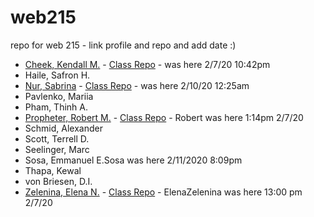 # web215
repo for web 215 - link profile and repo and add date :)

- [Cheek, Kendall M.](https://github.com/KendallCheek) - [Class Repo](https://github.com/KendallCheek/web215_kendallcheek) - was here 2/7/20 10:42pm
- Haile, Safron H.
- [Nur, Sabrina](https://github.com/snur0000) - [Class Repo](https://github.com/snur0000/web215) - was here 2/10/20 12:25am 
- Pavlenko, Mariia
- Pham, Thinh A.
- [Propheter, Robert M.](https://github.com/robert-m-proph) - [Class Repo](https://github.com/robert-m-proph/web215-propheter) - Robert was here 1:14pm 2/7/20
- Schmid, Alexander
- Scott, Terrell D.
- Seelinger, Marc 
- Sosa, Emmanuel E.Sosa was here 2/11/2020 8:09pm
- Thapa, Kewal 
- von Briesen, D.I.
- [Zelenina, Elena N.](https://github.com/ElenaZelenina/) - [Class Repo](https://github.com/ElenaZelenina/web215-Zelenina) - ElenaZelenina was here 13:00 pm 2/7/20
